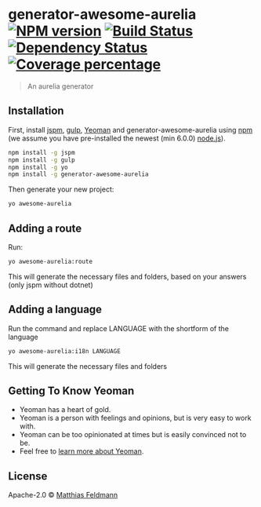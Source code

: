 # generator-awesome-aurelia [![NPM version][npm-image]][npm-url] [![Build Status][travis-image]][travis-url] [![Dependency Status][daviddm-image]][daviddm-url] [![Coverage percentage][coveralls-image]][coveralls-url]
> An aurelia generator

## Installation

First, install [jspm](http://jspm.io), [gulp](http://gulpjs.com), [Yeoman](http://yeoman.io) and generator-awesome-aurelia using [npm](https://www.npmjs.com/) (we assume you have pre-installed the newest (min 6.0.0) [node.js](https://nodejs.org/)).

```bash
npm install -g jspm
npm install -g gulp
npm install -g yo
npm install -g generator-awesome-aurelia
```

Then generate your new project:

```bash
yo awesome-aurelia
```

## Adding a route
Run:

```bash
yo awesome-aurelia:route
```

This will generate the necessary files and folders, based on your answers (only jspm without dotnet)

## Adding a language
Run the command and replace LANGUAGE with the shortform of the language

```bash
yo awesome-aurelia:i18n LANGUAGE
```

This will generate the necessary files and folders

## Getting To Know Yeoman

 * Yeoman has a heart of gold.
 * Yeoman is a person with feelings and opinions, but is very easy to work with.
 * Yeoman can be too opinionated at times but is easily convinced not to be.
 * Feel free to [learn more about Yeoman](http://yeoman.io/).

## License

Apache-2.0 © [Matthias Feldmann](https://github.com/MatthiasF999)


[npm-image]: https://badge.fury.io/js/generator-awesome-aurelia.svg
[npm-url]: https://npmjs.org/package/generator-awesome-aurelia
[travis-image]: https://travis-ci.org/MatthiasF999/generator-awesome-aurelia.svg?branch=master
[travis-url]: https://travis-ci.org/MatthiasF999/generator-awesome-aurelia
[daviddm-image]: https://david-dm.org/MatthiasF999/generator-awesome-aurelia.svg?theme=shields.io
[daviddm-url]: https://david-dm.org/MatthiasF999/generator-awesome-aurelia
[coveralls-image]: https://coveralls.io/repos/github/MatthiasF999/generator-awesome-aurelia/badge.svg
[coveralls-url]: https://coveralls.io/github/MatthiasF999/generator-awesome-aurelia
